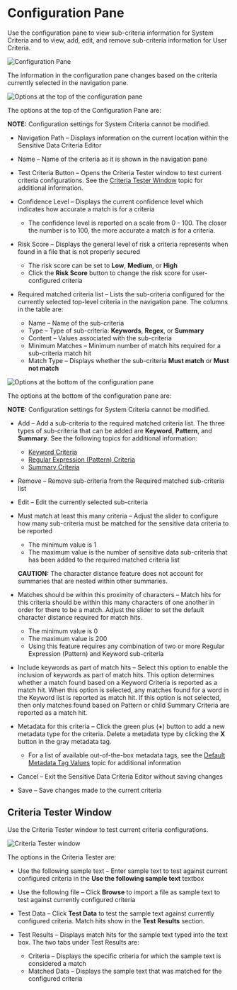 # Configuration Pane

Use the configuration pane to view sub-criteria information for System Criteria and to view, add, edit, and remove sub-criteria information for User Criteria.

![Configuration Pane](/img/product_docs/accessanalyzer/accessanalyzer/enterpriseauditor/sensitivedatadiscovery/criteriaeditor/configurationpanesystemcriteria.png)

The information in the configuration pane changes based on the criteria currently selected in the navigation pane.

![Options at the top of the configuration pane](/img/product_docs/accessanalyzer/accessanalyzer/enterpriseauditor/sensitivedatadiscovery/criteriaeditor/configurationpanetop.png)

The options at the top of the Configuration Pane are:

__NOTE:__ Configuration settings for System Criteria cannot be modified.

- Navigation Path – Displays information on the current location within the Sensitive Data Criteria Editor
- Name – Name of the criteria as it is shown in the navigation pane
- Test Criteria Button – Opens the Criteria Tester window to test current criteria configurations. See the [Criteria Tester Window](#Criteria-Tester-Window) topic for additional information.
- Confidence Level – Displays the current confidence level which indicates how accurate a match is for a criteria

  - The confidence level is reported on a scale from 0 - 100. The closer the number is to 100, the more accurate a match is for a criteria.
- Risk Score – Displays the general level of risk a criteria represents when found in a file that is not properly secured

  - The risk score can be set to __Low__, __Medium__, or __High__
  - Click the __Risk Score__ button to change the risk score for user-configured criteria
- Required matched criteria list – Lists the sub-criteria configured for the currently selected top-level criteria in the navigation pane. The columns in the table are:

  - Name – Name of the sub-criteria
  - Type – Type of sub-criteria: __Keywords__, __Regex__, or __Summary__
  - Content – Values associated with the sub-criteria
  - Minimum Matches – Minimum number of match hits required for a sub-criteria match hit
  - Match Type – Displays whether the sub-criteria __Must match__ or __Must not match__

![Options at the bottom of the configuration pane](/img/product_docs/accessanalyzer/accessanalyzer/enterpriseauditor/sensitivedatadiscovery/criteriaeditor/configurationpanebottom.png)

The options at the bottom of the configuration pane are:

__NOTE:__ Configuration settings for System Criteria cannot be modified.

- Add – Add a sub-criteria to the required matched criteria list. The three types of sub-criteria that can be added are __Keyword__, __Pattern__, and __Summary__. See the following topics for additional information:

  - [Keyword Criteria](/docs/accessanalyzer/accessanalyzer/enterpriseauditor/sensitivedatadiscovery/criteriaeditor/criteriatype/keyword.md)
  - [Regular Expression (Pattern) Criteria](/docs/accessanalyzer/accessanalyzer/enterpriseauditor/sensitivedatadiscovery/criteriaeditor/criteriatype/regularexpression.md)
  - [Summary Criteria](/docs/accessanalyzer/accessanalyzer/enterpriseauditor/sensitivedatadiscovery/criteriaeditor/criteriatype/summary.md)
- Remove – Remove sub-criteria from the Required matched sub-criteria list
- Edit – Edit the currently selected sub-criteria
- Must match at least this many criteria – Adjust the slider to configure how many sub-criteria must be matched for the sensitive data criteria to be reported

  - The minimum value is 1
  - The maximum value is the number of sensitive data sub-criteria that has been added to the required matched criteria list

  __CAUTION:__ The character distance feature does not account for summaries that are nested within other summaries.
- Matches should be within this proximity of characters – Match hits for this criteria should be within this many characters of one another in order for there to be a match. Adjust the slider to set the default character distance required for match hits.

  - The minimum value is 0
  - The maximum value is 200
  - Using this feature requires any combination of two or more Regular Expression (Pattern) and Keyword sub-criteria
- Include keywords as part of match hits – Select this option to enable the inclusion of keywords as part of match hits. This option determines whether a match found based on a Keyword Criteria is reported as a match hit. When this option is selected, any matches found for a word in the Keyword list is reported as match hit. If this option is not selected, then only matches found based on Pattern or child Summary Criteria are reported as a match hit.
- Metadata for this criteria – Click the green plus (__+__) button to add a new metadata type for the criteria. Delete a metadata type by clicking the __X__ button in the gray metadata tag.

  - For a list of available out-of-the-box metadata tags, see the [Default Metadata Tag Values](/docs/accessanalyzer/accessanalyzer/enterpriseauditor/sensitivedatadiscovery/metadatatags.md) topic for additional information
- Cancel – Exit the Sensitive Data Criteria Editor without saving changes
- Save – Save changes made to the current criteria

## Criteria Tester Window

Use the Criteria Tester window to test current criteria configurations.

![Criteria Tester window](/img/product_docs/accessanalyzer/accessanalyzer/enterpriseauditor/sensitivedatadiscovery/criteriaeditor/criteriatester.png)

The options in the Criteria Tester are:

- Use the following sample text – Enter sample text to test against current configured criteria in the __Use the following sample text__ textbox
- Use the following file – Click __Browse__ to import a file as sample text to test against currently configured criteria
- Test Data – Click __Test Data__ to test the sample text against currently configured criteria. Match hits show in the __Test Results__ section.
- Test Results – Displays match hits for the sample text typed into the text box. The two tabs under Test Results are:

  - Criteria – Displays the specific criteria for which the sample text is considered a match
  - Matched Data – Displays the sample text that was matched for the configured criteria
